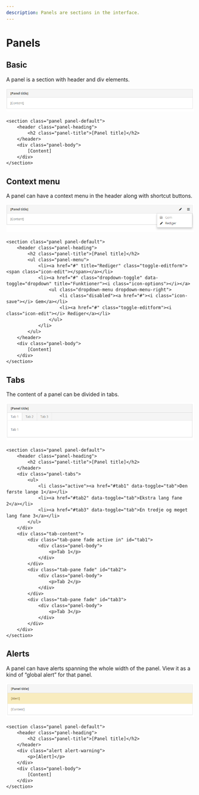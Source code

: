 ```yaml
---
description: Panels are sections in the interface.
---
```


# Panels

## Basic

A panel is a section with header and div elements.

![Standard panel.](../../.gitbook/assets/panel_standard.PNG)

```markup
<section class="panel panel-default">
    <header class="panel-heading">
        <h2 class="panel-title">[Panel title]</h2>
    </header>
    <div class="panel-body">
        [Content]
    </div>
</section>
```

## Context menu

A panel can have a context menu in the header along with shortcut buttons.

![Panel with context menu open.](../../.gitbook/assets/panel_menu.PNG)

```markup
<section class="panel panel-default">
    <header class="panel-heading">
        <h2 class="panel-title">[Panel title]</h2>
        <ul class="panel-menu">
            <li><a href="#" title="Rediger" class="toggle-editform"><span class="icon-edit"></span></a></li>
            <li><a href="#" class="dropdown-toggle" data-toggle="dropdown" title="Funktioner"><i class="icon-options"></i></a>
                <ul class="dropdown-menu dropdown-menu-right">
                    <li class="disabled"><a href="#"><i class="icon-save"></i> Gem</a></li>
                    <li><a href="#" class="toggle-editform"><i class="icon-edit"></i> Rediger</a></li>
                </ul>
            </li>
        </ul>
    </header>
    <div class="panel-body">
        [Content]
    </div>
</section>
```

## Tabs

The content of a panel can be divided in tabs.

![Panel with three tabs.](../../.gitbook/assets/panel_tabs.PNG)

```markup
<section class="panel panel-default">
    <header class="panel-heading">
        <h2 class="panel-title">[Panel title]</h2>
    </header>
    <div class="panel-tabs">
        <ul>
            <li class="active"><a href="#tab1" data-toggle="tab">Den første lange 1</a></li>
            <li><a href="#tab2" data-toggle="tab">Ekstra lang fane 2</a></li>
            <li><a href="#tab3" data-toggle="tab">En tredje og meget lang fane 3</a></li>
        </ul>
    </div>
    <div class="tab-content">
        <div class="tab-pane fade active in" id="tab1">
            <div class="panel-body">
                <p>Tab 1</p>
            </div>
        </div>
        <div class="tab-pane fade" id="tab2">
            <div class="panel-body">
                <p>Tab 2</p>
            </div>
        </div>
        <div class="tab-pane fade" id="tab3">
            <div class="panel-body">
                <p>Tab 3</p>
            </div>
        </div>
    </div>
</section>
```

## Alerts

A panel can have alerts spanning the whole width of the panel. View it as a kind of “global alert” for that panel.

![Panel with a alert in the top.](../../.gitbook/assets/panel_alert.PNG)

```markup
<section class="panel panel-default">
    <header class="panel-heading">
        <h2 class="panel-title">[Panel title]</h2>
    </header>
    <div class="alert alert-warning">
        <p>[Alert]</p>
    </div>
    <div class="panel-body">
        [Content]
    </div>
</section>
```

